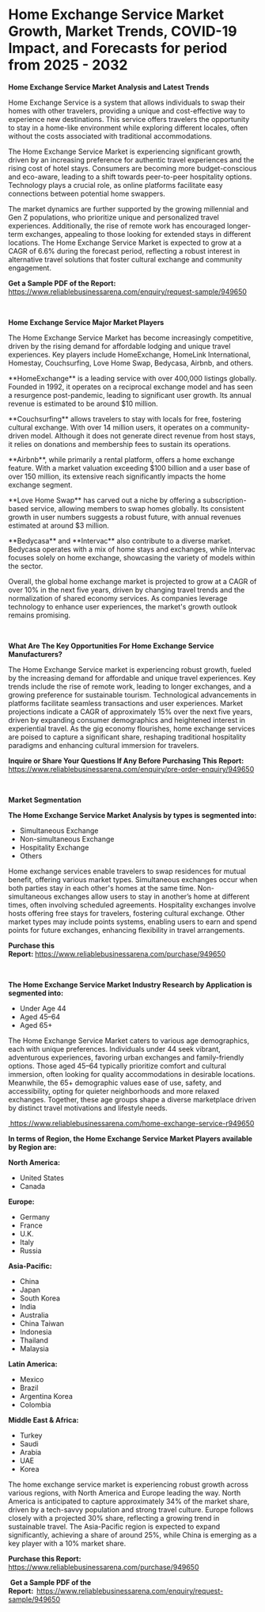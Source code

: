 <p><h1>Home Exchange Service Market Growth, Market Trends, COVID-19 Impact, and Forecasts for period from 2025 - 2032</h1></p><p><strong>Home Exchange Service Market Analysis and Latest Trends</strong></p>
<p><p>Home Exchange Service is a system that allows individuals to swap their homes with other travelers, providing a unique and cost-effective way to experience new destinations. This service offers travelers the opportunity to stay in a home-like environment while exploring different locales, often without the costs associated with traditional accommodations. </p><p>The Home Exchange Service Market is experiencing significant growth, driven by an increasing preference for authentic travel experiences and the rising cost of hotel stays. Consumers are becoming more budget-conscious and eco-aware, leading to a shift towards peer-to-peer hospitality options. Technology plays a crucial role, as online platforms facilitate easy connections between potential home swappers.</p><p>The market dynamics are further supported by the growing millennial and Gen Z populations, who prioritize unique and personalized travel experiences. Additionally, the rise of remote work has encouraged longer-term exchanges, appealing to those looking for extended stays in different locations. The Home Exchange Service Market is expected to grow at a CAGR of 6.6% during the forecast period, reflecting a robust interest in alternative travel solutions that foster cultural exchange and community engagement.</p></p>
<p><strong>Get a Sample PDF of the Report:&nbsp;</strong> <a href="https://www.reliablebusinessarena.com/enquiry/request-sample/949650?utm_campaign=3088&utm_medium=2&utm_source=Github&utm_content=ia&utm_term=18042025&utm_id=home-exchange-service">https://www.reliablebusinessarena.com/enquiry/request-sample/949650</a></p>
<p>&nbsp;</p>
<p><strong>Home Exchange Service Major Market Players</strong></p>
<p><p>The Home Exchange Service Market has become increasingly competitive, driven by the rising demand for affordable lodging and unique travel experiences. Key players include HomeExchange, HomeLink International, Homestay, Couchsurfing, Love Home Swap, Bedycasa, Airbnb, and others.</p><p>**HomeExchange** is a leading service with over 400,000 listings globally. Founded in 1992, it operates on a reciprocal exchange model and has seen a resurgence post-pandemic, leading to significant user growth. Its annual revenue is estimated to be around $10 million.</p><p>**Couchsurfing** allows travelers to stay with locals for free, fostering cultural exchange. With over 14 million users, it operates on a community-driven model. Although it does not generate direct revenue from host stays, it relies on donations and membership fees to sustain its operations.</p><p>**Airbnb**, while primarily a rental platform, offers a home exchange feature. With a market valuation exceeding $100 billion and a user base of over 150 million, its extensive reach significantly impacts the home exchange segment.</p><p>**Love Home Swap** has carved out a niche by offering a subscription-based service, allowing members to swap homes globally. Its consistent growth in user numbers suggests a robust future, with annual revenues estimated at around $3 million.</p><p>**Bedycasa** and **Intervac** also contribute to a diverse market. Bedycasa operates with a mix of home stays and exchanges, while Intervac focuses solely on home exchange, showcasing the variety of models within the sector.</p><p>Overall, the global home exchange market is projected to grow at a CAGR of over 10% in the next five years, driven by changing travel trends and the normalization of shared economy services. As companies leverage technology to enhance user experiences, the market's growth outlook remains promising.</p></p>
<p>&nbsp;</p>
<p><strong>What Are The Key Opportunities For Home Exchange Service Manufacturers?</strong></p>
<p><p>The Home Exchange Service market is experiencing robust growth, fueled by the increasing demand for affordable and unique travel experiences. Key trends include the rise of remote work, leading to longer exchanges, and a growing preference for sustainable tourism. Technological advancements in platforms facilitate seamless transactions and user experiences. Market projections indicate a CAGR of approximately 15% over the next five years, driven by expanding consumer demographics and heightened interest in experiential travel. As the gig economy flourishes, home exchange services are poised to capture a significant share, reshaping traditional hospitality paradigms and enhancing cultural immersion for travelers.</p></p>
<p><strong>Inquire or Share Your Questions If Any Before Purchasing This Report:</strong> <a href="https://www.reliablebusinessarena.com/enquiry/pre-order-enquiry/949650?utm_campaign=3088&utm_medium=2&utm_source=Github&utm_content=ia&utm_term=18042025&utm_id=home-exchange-service">https://www.reliablebusinessarena.com/enquiry/pre-order-enquiry/949650</a></p>
<p>&nbsp;</p>
<p><strong>Market Segmentation</strong></p>
<p><strong>The Home Exchange Service Market Analysis by types is segmented into:</strong></p>
<p><ul><li>Simultaneous Exchange</li><li>Non-simultaneous Exchange</li><li>Hospitality Exchange</li><li>Others</li></ul></p>
<p><p>Home exchange services enable travelers to swap residences for mutual benefit, offering various market types. Simultaneous exchanges occur when both parties stay in each other's homes at the same time. Non-simultaneous exchanges allow users to stay in another’s home at different times, often involving scheduled agreements. Hospitality exchanges involve hosts offering free stays for travelers, fostering cultural exchange. Other market types may include points systems, enabling users to earn and spend points for future exchanges, enhancing flexibility in travel arrangements.</p></p>
<p><strong>Purchase this Report:&nbsp;</strong><a href="https://www.reliablebusinessarena.com/purchase/949650?utm_campaign=3088&utm_medium=2&utm_source=Github&utm_content=ia&utm_term=18042025&utm_id=home-exchange-service">https://www.reliablebusinessarena.com/purchase/949650</a></p>
<p>&nbsp;</p>
<p><strong>The Home Exchange Service Market Industry Research by Application is segmented into:</strong></p>
<p><ul><li>Under Age 44</li><li>Aged 45–64</li><li>Aged 65+</li></ul></p>
<p><p>The Home Exchange Service Market caters to various age demographics, each with unique preferences. Individuals under 44 seek vibrant, adventurous experiences, favoring urban exchanges and family-friendly options. Those aged 45–64 typically prioritize comfort and cultural immersion, often looking for quality accommodations in desirable locations. Meanwhile, the 65+ demographic values ease of use, safety, and accessibility, opting for quieter neighborhoods and more relaxed exchanges. Together, these age groups shape a diverse marketplace driven by distinct travel motivations and lifestyle needs.</p></p>
<p><a href="https://www.reliablebusinessarena.com/home-exchange-service-r949650?utm_campaign=3088&utm_medium=2&utm_source=Github&utm_content=ia&utm_term=18042025&utm_id=home-exchange-service">&nbsp;https://www.reliablebusinessarena.com/home-exchange-service-r949650</a></p>
<p><strong>In terms of Region, the Home Exchange Service Market Players available by Region are:</strong></p>
<p>
    <p> <strong> North America: </strong>
        <ul>
            <li>United States</li>
            <li>Canada</li>
        </ul>
        </p> 
    <p> <strong> Europe: </strong>
        <ul>
            <li>Germany</li>
            <li>France</li>
            <li>U.K.</li>
            <li>Italy</li>
            <li>Russia</li>
        </ul>
        </p> 
    <p> <strong> Asia-Pacific: </strong>
        <ul>
            <li>China</li>
            <li>Japan</li>
            <li>South Korea</li>
            <li>India</li>
            <li>Australia</li>
            <li>China Taiwan</li>
            <li>Indonesia</li>
            <li>Thailand</li>
            <li>Malaysia</li>
        </ul>
        </p> 
    <p> <strong> Latin America: </strong>
        <ul>
            <li>Mexico</li>
            <li>Brazil</li>
            <li>Argentina Korea</li>
            <li>Colombia</li>
        </ul>
        </p> 
    <p> <strong> Middle East & Africa: </strong>
        <ul>
            <li>Turkey</li>
            <li>Saudi</li>
            <li>Arabia</li>
            <li>UAE</li>
            <li>Korea</li>
        </ul>
    </p>
    </p>
<p><p>The home exchange service market is experiencing robust growth across various regions, with North America and Europe leading the way. North America is anticipated to capture approximately 34% of the market share, driven by a tech-savvy population and strong travel culture. Europe follows closely with a projected 30% share, reflecting a growing trend in sustainable travel. The Asia-Pacific region is expected to expand significantly, achieving a share of around 25%, while China is emerging as a key player with a 10% market share.</p></p>
<p><strong>Purchase this Report: </strong><a href="https://www.reliablebusinessarena.com/purchase/949650?utm_campaign=3088&utm_medium=2&utm_source=Github&utm_content=ia&utm_term=18042025&utm_id=home-exchange-service">https://www.reliablebusinessarena.com/purchase/949650</a></p>
<p>&nbsp;<strong>Get a Sample PDF of the Report:&nbsp;&nbsp;</strong><a href="https://www.reliablebusinessarena.com/enquiry/request-sample/949650?utm_campaign=3088&utm_medium=2&utm_source=Github&utm_content=ia&utm_term=18042025&utm_id=home-exchange-service">https://www.reliablebusinessarena.com/enquiry/request-sample/949650</a></p>
<p><strong></strong></p>
<p><p></p><p></p><p></p></p>